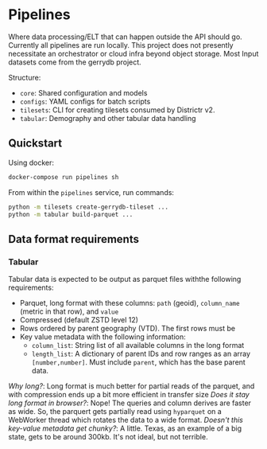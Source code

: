 # Pipelines

Where data processing/ELT that can happen outside the API should go. Currently all pipelines are run locally.
This project does not presently necessitate an orchestrator or cloud infra beyond object storage.
Most Input datasets come from the gerrydb project.

Structure:

- `core`: Shared configuration and models
- `configs`: YAML configs for batch scripts
- `tilesets`: CLI for creating tilesets consumed by Districtr v2.
- `tabular`: Demography and other tabular data handling

## Quickstart

Using docker:

```sh
docker-compose run pipelines sh
```

From within the `pipelines` service, run commands:

```sh
python -m tilesets create-gerrydb-tileset ...
python -m tabular build-parquet ...
```

## Data format requirements

### Tabular

Tabular data is expected to be output as parquet files withthe following requirements:
- Parquet, long format with these columns: `path` (geoid), `column_name` (metric in that row), and `value`
- Compressed (default ZSTD level 12)
- Rows ordered by parent geography (VTD). The first rows must be 
- Key value metadata with the following information:
  - `column_list`: String list of all available columns in the long format
  - `length_list`: A dictionary of parent IDs and row ranges as an array `[number,number]`. Must include `parent`, which has the base parent data.


_Why long?_: Long format is much better for partial reads of the parquet, and with compression ends up a bit more efficient in transfer size
_Does it stay long format in browser?_: Nope! The queries and column derives are faster as wide. So, the parquert gets partially read using `hyparquet` on a WebWorker thread which rotates the data to a wide format.
_Doesn't this key-value metadata get chunky?_: A little. Texas, as an example of a big state, gets to be around 300kb. It's not ideal, but not terrible.